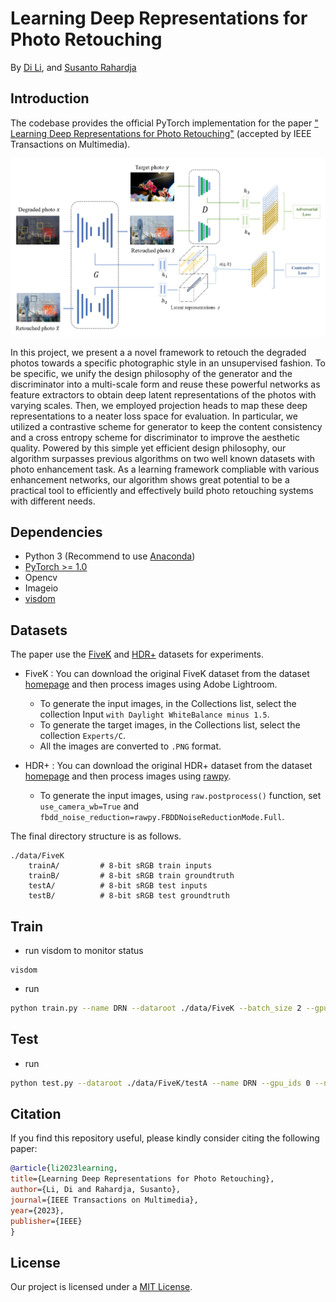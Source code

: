 # Learning Deep Representations for Photo Retouching 
By [Di Li](https://scholar.google.com/citations?user=r6WfS2gAAAAJ), and [Susanto Rahardja](https://scholar.google.com/citations?user=OdkA4jMAAAAJ&hl=en) 

## Introduction

The codebase provides the official PyTorch implementation for the paper [" Learning Deep Representations for Photo Retouching"](https://ieeexplore.ieee.org/abstract/document/10227607) (accepted by IEEE Transactions on Multimedia).

<p align="center">
  <img src="figures/pipeline.jpg" />
</p>

In this project, we present a a novel framework to retouch the degraded photos towards a specific photographic style in an unsupervised fashion. To be specific, we unify the design philosophy of the generator and the discriminator into a multi-scale form and reuse these powerful networks as feature extractors to obtain deep latent representations of the photos with varying scales. Then, we employed projection heads to map these deep representations to a neater loss space for evaluation. In particular, we utilized a contrastive scheme for generator to keep the content consistency and a cross entropy scheme for discriminator to improve the aesthetic quality. Powered by this simple yet efficient design philosophy, our algorithm surpasses previous algorithms on two well known datasets with photo enhancement task. As a learning framework compliable with various enhancement networks, our algorithm shows great potential to be a practical tool to efficiently and effectively build photo retouching systems with different needs.

## Dependencies 

- Python 3 (Recommend to use [Anaconda](https://www.anaconda.com/download/#linux))
- [PyTorch >= 1.0](https://pytorch.org/)
- Opencv
- Imageio
- [visdom](https://github.com/facebookresearch/visdom)

## Datasets

The paper use the [FiveK](https://data.csail.mit.edu/graphics/fivek/) and [HDR+](http://www.hdrplusdata.org/) datasets for experiments.

- FiveK : You can download the original FiveK dataset from the dataset [homepage](https://data.csail.mit.edu/graphics/fivek/) and then process images using Adobe Lightroom.
  - To generate the input images, in the Collections list, select the collection Input `with Daylight WhiteBalance minus 1.5`.  
  - To generate the target images, in the Collections list, select the collection `Experts/C`.  
  - All the images are converted to `.PNG` format.

- HDR+ : You can download the original HDR+ dataset from the dataset [homepage](http://www.hdrplusdata.org/) and then process images using [rawpy](https://github.com/letmaik/rawpy).
  - To generate the input images, using `raw.postprocess()` function, set `use_camera_wb=True` and `fbdd_noise_reduction=rawpy.FBDDNoiseReductionMode.Full`.

The final directory structure is as follows.

```
./data/FiveK
    trainA/         # 8-bit sRGB train inputs
    trainB/         # 8-bit sRGB train groundtruth
    testA/          # 8-bit sRGB test inputs
    testB/          # 8-bit sRGB test groundtruth
```
## Train
- run visdom to monitor status
```
visdom
```
- run
```bash
python train.py --name DRN --dataroot ./data/FiveK --batch_size 2 --gpu_ids 0 --netG rdnccut --model cut --lambda_NCE 10 --nce_includes_all_negatives_from_minibatch --ndf 32 --netD fe --niter 20 --niter_decay 80 --spectral_norm
```

## Test
- run
```bash
python test.py --dataroot ./data/FiveK/testA --name DRN --gpu_ids 0 --netG rdnccut 
```

## Citation
If you find this repository useful, please kindly consider citing the following paper:

```BibTeX
@article{li2023learning,
title={Learning Deep Representations for Photo Retouching},
author={Li, Di and Rahardja, Susanto},
journal={IEEE Transactions on Multimedia},
year={2023},
publisher={IEEE}
}
```

## License

Our project is licensed under a [MIT License](LICENSE).